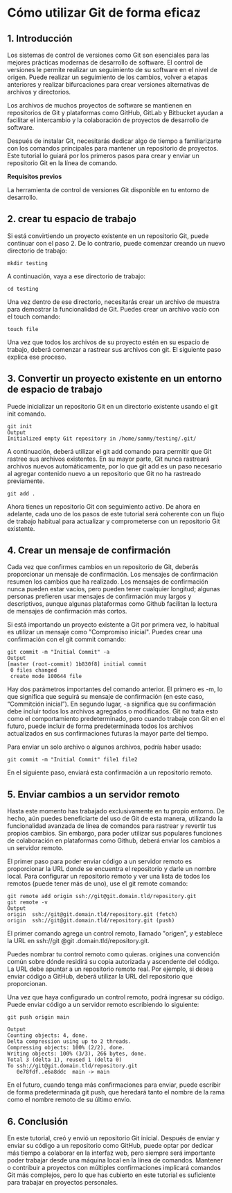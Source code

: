 # Cómo utilizar Git de forma eficaz

## 1. Introducción

Los sistemas de control de versiones como Git son esenciales para las mejores prácticas modernas de desarrollo de software. El control de versiones le permite realizar un seguimiento de su software en el nivel de origen. Puede realizar un seguimiento de los cambios, volver a etapas anteriores y realizar bifurcaciones para crear versiones alternativas de archivos y directorios.

Los archivos de muchos proyectos de software se mantienen en repositorios de Git y plataformas como GitHub, GitLab y Bitbucket ayudan a facilitar el intercambio y la colaboración de proyectos de desarrollo de software.

Después de instalar Git, necesitarás dedicar algo de tiempo a familiarizarte con los comandos principales para mantener un repositorio de proyectos. Este tutorial lo guiará por los primeros pasos para crear y enviar un repositorio Git en la línea de comando.

**Requisitos previos**

La herramienta de control de versiones Git disponible en tu entorno de desarrollo.


## 2. crear tu espacio de trabajo

Si está convirtiendo un proyecto existente en un repositorio Git, puede continuar con el paso 2. De lo contrario, puede comenzar creando un nuevo directorio de trabajo:

``` 
mkdir testing
``` 

A continuación, vaya a ese directorio de trabajo:

``` 
cd testing
``` 

Una vez dentro de ese directorio, necesitarás crear un archivo de muestra para demostrar la funcionalidad de Git. Puedes crear un archivo vacío con el touch comando:

``` 
touch file
``` 

Una vez que todos los archivos de su proyecto estén en su espacio de trabajo, deberá comenzar a rastrear sus archivos con git. El siguiente paso explica ese proceso.

## 3. Convertir un proyecto existente en un entorno de espacio de trabajo

Puede inicializar un repositorio Git en un directorio existente usando el git init comando.

``` 
git init
Output
Initialized empty Git repository in /home/sammy/testing/.git/
``` 

A continuación, deberá utilizar el git add comando para permitir que Git rastree sus archivos existentes. En su mayor parte, Git nunca rastreará archivos nuevos automáticamente, por lo que git add es un paso necesario al agregar contenido nuevo a un repositorio que Git no ha rastreado previamente.

``` 
git add .
``` 

Ahora tienes un repositorio Git con seguimiento activo. De ahora en adelante, cada uno de los pasos de este tutorial será coherente con un flujo de trabajo habitual para actualizar y comprometerse con un repositorio Git existente.


## 4. Crear un mensaje de confirmación

Cada vez que confirmes cambios en un repositorio de Git, deberás proporcionar un mensaje de confirmación. Los mensajes de confirmación resumen los cambios que ha realizado. Los mensajes de confirmación nunca pueden estar vacíos, pero pueden tener cualquier longitud; algunas personas prefieren usar mensajes de confirmación muy largos y descriptivos, aunque algunas plataformas como Github facilitan la lectura de mensajes de confirmación más cortos.

Si está importando un proyecto existente a Git por primera vez, lo habitual es utilizar un mensaje como "Compromiso inicial". Puedes crear una confirmación con el git commit comando:

``` 
git commit -m "Initial Commit" -a
Output
[master (root-commit) 1b830f8] initial commit
 0 files changed
 create mode 100644 file
``` 

Hay dos parámetros importantes del comando anterior. El primero es -m, lo que significa que seguirá su mensaje de confirmación (en este caso, “Commitción inicial”). En segundo lugar, -a significa que su confirmación debe incluir todos los archivos agregados o modificados. Git no trata esto como el comportamiento predeterminado, pero cuando trabaje con Git en el futuro, puede incluir de forma predeterminada todos los archivos actualizados en sus confirmaciones futuras la mayor parte del tiempo.

Para enviar un solo archivo o algunos archivos, podría haber usado:

``` 
git commit -m "Initial Commit" file1 file2
``` 

En el siguiente paso, enviará esta confirmación a un repositorio remoto.


## 5. Enviar cambios a un servidor remoto

Hasta este momento has trabajado exclusivamente en tu propio entorno. De hecho, aún puedes beneficiarte del uso de Git de esta manera, utilizando la funcionalidad avanzada de línea de comandos para rastrear y revertir tus propios cambios. Sin embargo, para poder utilizar sus populares funciones de colaboración en plataformas como Github, deberá enviar los cambios a un servidor remoto.

El primer paso para poder enviar código a un servidor remoto es proporcionar la URL donde se encuentra el repositorio y darle un nombre local. Para configurar un repositorio remoto y ver una lista de todos los remotos (puede tener más de uno), use el git remote comando:

```
git remote add origin ssh://git@git.domain.tld/repository.git 
git remote -v
Output
origin	ssh://git@git.domain.tld/repository.git (fetch)
origin	ssh://git@git.domain.tld/repository.git (push)
``` 

El primer comando agrega un control remoto, llamado "origen", y establece la URL en ssh://git @git .domain.tld/repository.git.

Puedes nombrar tu control remoto como quieras. origines una convención común sobre dónde residirá su copia autorizada y ascendente del código. La URL debe apuntar a un repositorio remoto real. Por ejemplo, si desea enviar código a GitHub, deberá utilizar la URL del repositorio que proporcionan.

Una vez que haya configurado un control remoto, podrá ingresar su código. Puede enviar código a un servidor remoto escribiendo lo siguiente:

``` 
git push origin main

Output
Counting objects: 4, done.
Delta compression using up to 2 threads.
Compressing objects: 100% (2/2), done.
Writing objects: 100% (3/3), 266 bytes, done.
Total 3 (delta 1), reused 1 (delta 0)
To ssh://git@git.domain.tld/repository.git
   0e78fdf..e6a8ddc  main -> main
``` 

En el futuro, cuando tenga más confirmaciones para enviar, puede escribir de forma predeterminada git push, que heredará tanto el nombre de la rama como el nombre remoto de su último envío.


## 6. Conclusión

En este tutorial, creó y envió un repositorio Git inicial. Después de enviar y enviar su código a un repositorio como GitHub, puede optar por dedicar más tiempo a colaborar en la interfaz web, pero siempre será importante poder trabajar desde una máquina local en la línea de comandos. Mantener o contribuir a proyectos con múltiples confirmaciones implicará comandos Git más complejos, pero lo que has cubierto en este tutorial es suficiente para trabajar en proyectos personales.

